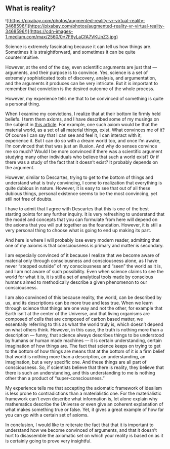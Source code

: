 ## What is reality?

![[https://pixabay.com/photos/augmented-reality-vr-virtual-reality-3468596/](https://pixabay.com/photos/augmented-reality-vr-virtual-reality-3468596/)](https://cdn-images-1.medium.com/max/2560/0*7F6yLaCfA7VKUnZ3.jpg)

Science is extremely fascinating because it can tell us how things are. Sometimes it is straightforward, and sometimes it can be quite counterintuitive.

However, at the end of the day, even scientific arguments are just that — arguments, and their purpose is to convince. Yes, science is a set of extremely sophisticated tools of discovery, analysis, and argumentation, and the arguments it produces can be very intricate. But it is important to remember that conviction is the desired outcome of the whole process.

However, my experience tells me that to be convinced of something is quite a personal thing.

When I examine my convictions, I realize that at their bottom lie firmly held beliefs. I term them axioms, and I have described some of my musings on the subject in [this article](https://kirill-novik.medium.com/foundations-of-philosophy-98f221e51dd6). For example, one such axiom would be that the material world, as a set of all material things, exist. What convinces me of it? Of course I can say that I can see and feel it, I can interact with it, experience it. But I can do so with a dream world too, and once I’m awake, I’m convinced that that was just an illusion. And why do senses convince me so much? Would I be more convinced if there was a scientific argument studying many other individuals who believe that such a world exist? Or if there was a study of the fact that it doesn’t exist? It probably depends on the argument.

However, similar to Descartes, trying to get to the bottom of things and understand what is truly convincing, I come to realization that everything is quite dubious in nature. However, it is easy to see that out of all these dubious things, personal existence seems to be the most convincing, yet still not free of doubts.

I have to admit that I agree with Descartes that this is one of the best starting points for any further inquiry. It is very refreshing to understand that the model and concepts that you can formulate from here will depend on the axioms that you will put together as the foundation. However, it is still a very personal thing to choose what is going to end up making its part.

And here is where I will probably lose every modern reader, admitting that one of my axioms is that consciousness is primary and matter is secondary.

I am especially convinced of it because I realize that we become aware of material only through consciousness and consciousness alone, as I have never “stepped outside” of my consciousness and “seen” the world as it is, and I am not aware of such possibility. Even when science claims to see the world for what it is, it is still a set of analytical tools made by conscious humans aimed to methodically describe a given phenomenon to our consciousness.

I am also convinced of this because reality, the world, can be described by us, and its descriptions can be more true and less true. When we learn through science that things are one way and not the other, for example that Earth isn’t at the center of the Universe, and that living organisms are composed of cells that are composed of carbon based matter, we essentially referring to this as what the world truly is, which doesn’t depend on what others think. However, in this case, the truth is nothing more than a description — funny, that science always describes things to be understood by humans or human made machines — it is certain understanding, certain imagination of how things are. The fact that science keeps on trying to get to the bottom of how things are means that at the bottom of it is a firm belief that world is nothing more than a description, an understanding, an imagination, but a very specific one. And these things are all part of consciousness. So, if scientists believe that there is reality, they believe that there is such an understanding, and this understanding to me is nothing other than a product of “super-consciousness.”

My experience tells me that accepting the axiomatic framework of idealism is less prone to contradictions than a materialistic one. For the materialistic framework can’t even describe what information is, let alone explain why mathematics describe the Universe or even give an coherent explanation of what makes something true or false. Yet, it gives a great example of how far you can go with a certain set of axioms.

In conclusion, I would like to reiterate the fact that that it is important to understand how we become convinced of arguments, and that it doesn’t hurt to disassemble the axiomatic set on which your reality is based on as it is certainly going to prove very insightful.
